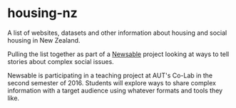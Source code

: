 # housing-nz
A list of websites, datasets and other information about housing and social housing in New Zealand.

Pulling the list together as part of a [Newsable](http://newsable.nz/) project looking at ways to tell stories about complex social issues.

Newsable is participating in a teaching project at AUT's Co-Lab in the second semester of 2016. Students will explore ways to share complex information with a target audience using whatever formats and tools they like. 
